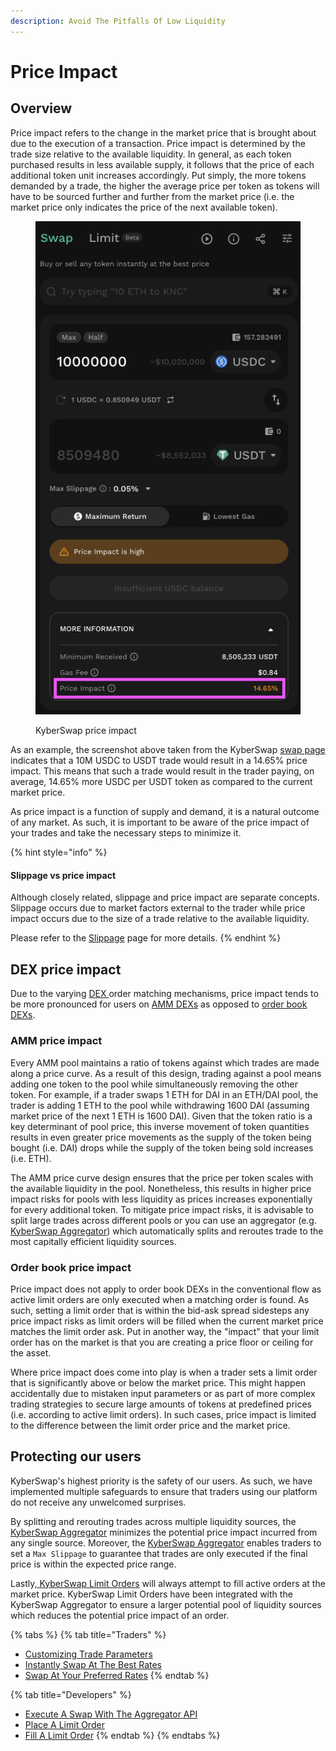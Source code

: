 ```yaml
---
description: Avoid The Pitfalls Of Low Liquidity
---
```


# Price Impact

## Overview

Price impact refers to the change in the market price that is brought about due to the execution of a transaction. Price impact is determined by the trade size relative to the available liquidity. In general, as each token purchased results in less available supply, it follows that the price of each additional token unit increases accordingly. Put simply, the more tokens demanded by a trade, the higher the average price per token as tokens will have to be sourced further and further from the market price (i.e. the market price only indicates the price of the next available token).

<figure><img src="../../../.gitbook/assets/image (5) (2).png" alt=""><figcaption><p>KyberSwap price impact</p></figcaption></figure>

As an example, the screenshot above taken from the KyberSwap [swap page](https://kyberswap.com/swap) indicates that a 10M USDC to USDT trade would result in a 14.65% price impact. This means that such a trade would result in the trader paying, on average, 14.65% more USDC per USDT token as compared to the current market price.

As price impact is a function of supply and demand, it is a natural outcome of any market. As such, it is important to be aware of the price impact of your trades and take the necessary steps to minimize it.&#x20;

{% hint style="info" %}
#### Slippage vs price impact

Although closely related, slippage and price impact are separate concepts. Slippage occurs due to market factors external to the trader while price impact occurs due to the size of a trade relative to the available liquidity.

Please refer to the [Slippage](slippage.md) page for more details.
{% endhint %}

## DEX price impact

Due to the varying [DEX ](decentralised-exchange-dex.md)order matching mechanisms, price impact tends to be more pronounced for users on [AMM DEXs](automated-market-maker.md) as opposed to [order book DEXs](order-book.md).

### AMM price impact

Every AMM pool maintains a ratio of tokens against which trades are made along a price curve. As a result of this design, trading against a pool means adding one token to the pool while simultaneously removing the other token. For example, if a trader swaps 1 ETH for DAI in an ETH/DAI pool, the trader is adding 1 ETH to the pool while withdrawing 1600 DAI (assuming market price of the next 1 ETH is 1600 DAI). Given that the token ratio is a key determinant of pool price, this inverse movement of token quantities results in even greater price movements as the supply of the token being bought (i.e. DAI) drops while the supply of the token being sold increases (i.e. ETH).

The AMM price curve design ensures that the price per token scales with the available liquidity in the pool. Nonetheless, this results in higher price impact risks for pools with less liquidity as prices increases exponentially for every additional token. To mitigate price impact risks, it is advisable to split large trades across different pools or you can use an aggregator (e.g. [KyberSwap Aggregator](../../../kyberswap-solutions/kyberswap-aggregator/)) which automatically splits and reroutes trade to the most capitally efficient liquidity sources.

### Order book price impact

Price impact does not apply to order book DEXs in the conventional flow as active limit orders are only executed when a matching order is found. As such, setting a limit order that is within the bid-ask spread sidesteps any price impact risks as limit orders will be filled when the current market price matches the limit order ask. Put in another way, the "impact" that your limit order has on the market is that you are creating a price floor or ceiling for the asset.

Where price impact does come into play is when a trader sets a limit order that is significantly above or below the market price. This might happen accidentally due to mistaken input parameters or as part of more complex trading strategies to secure large amounts of tokens at predefined prices (i.e. according to active limit orders). In such cases, price impact is limited to the difference between the limit order price and the market price.&#x20;

## Protecting our users

KyberSwap's highest priority is the safety of our users. As such, we have implemented multiple safeguards to ensure that traders using our platform do not receive any unwelcomed surprises.&#x20;

By splitting and rerouting trades across multiple liquidity sources, the [KyberSwap Aggregator](../../../kyberswap-solutions/kyberswap-aggregator/) minimizes the potential price impact incurred from any single source. Moreover, the [KyberSwap Aggregator](../../../kyberswap-solutions/kyberswap-aggregator/) enables traders to set a `Max Slippage` to guarantee that trades are only executed if the final price is within the expected price range.

Lastly,[ KyberSwap Limit Orders](../../../kyberswap-solutions/limit-order/) will always attempt to fill active orders at the market price. KyberSwap Limit Orders have been integrated with the KyberSwap Aggregator to ensure a larger potential pool of liquidity sources which reduces the potential price impact of an order.

{% tabs %}
{% tab title="Traders" %}
* [Customizing Trade Parameters](../../../kyberswap-solutions/kyberswap-interface/user-guides/instantly-swap-at-the-best-rates.md#customizing-trade-parameters)
* [Instantly Swap At The Best Rates](../../../kyberswap-solutions/kyberswap-interface/user-guides/instantly-swap-at-the-best-rates.md)
* [Swap At Your Preferred Rates](../../../kyberswap-solutions/kyberswap-interface/user-guides/trade-at-your-preferred-rates.md)
{% endtab %}

{% tab title="Developers" %}
* [Execute A Swap With The Aggregator API](../../../kyberswap-solutions/kyberswap-aggregator/developer-guides/execute-a-swap-with-the-aggregator-api.md)
* [Place A Limit Order](../../../kyberswap-solutions/limit-order/developer-guides/place-a-limit-order.md)
* [Fill A Limit Order](../../../kyberswap-solutions/limit-order/developer-guides/fill-a-limit-order.md)
{% endtab %}
{% endtabs %}
